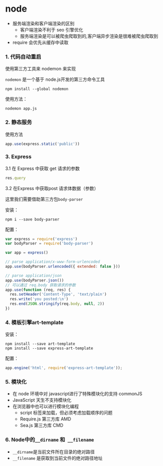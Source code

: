# node

- 服务端渲染和客户端渲染的区别
  + 客户端渲染不利于 seo 引擎优化
  + 服务端渲染是可以被爬虫爬取到的,客户端异步渲染是很难被爬虫爬取到
- require 会优先从缓存中读取

### 1. 代码自动重启

使用第三方工具来 nodemon 来实现

`nodemon` 是一个基于 node.js开发的第三方命令工具

```shel
npm install --global nodemon
```

使用方法：

```shel
nodemon app.js
```



### 2. 静态服务

使用方法

```javascript
app.use(express.static('public'))
```



### 3. Express 

3.1 在 Express 中获取 get 请求的参数

```javascript
res.query
```

3.2 在Express 中获取post 请求体数据（参数）

这里我们需要借助第三方包`body-parser`

安装：

```she
npm i --save body-parser
```

配置：

```javascript
var express = require('express')
var bodyParser = require('body-parser')

var app = express()

// parse application/x-www-form-urlencoded
app.use(bodyParser.urlencoded({ extended: false }))

// parse application/json
app.use(bodyParser.json())
// 可以通过 req.body 获取请求的参数
app.use(function (req, res) {
  res.setHeader('Content-Type', 'text/plain')
  res.write('you posted:\n')
  res.end(JSON.stringify(req.body, null, 2))
})
```

### 4. 模板引擎art-template

安装：

```she
npm install --save art-template
npm install --save express-art-template
```

配置：

```javascript
app.engine('html', require('express-art-template'));
```



### 5. 模块化

+ 在 node 环境中对 javascript进行了特殊模块化的支持 commonJS
+ JavaScript 天生不支持模块化
+ 在浏览器中也可以进行模块化编程
  * script 标签来加载，但必须考虑加载顺序的问题
  * Require.js   第三方库 AMD
  * Sea.js           第三方库 CMD

### 6. Node中的`__dirname`  和` __filename`

+ `__dirname`是当前文件所在目录的绝对路径
+ `__filename` 是获取到当前文件的绝对路径地址